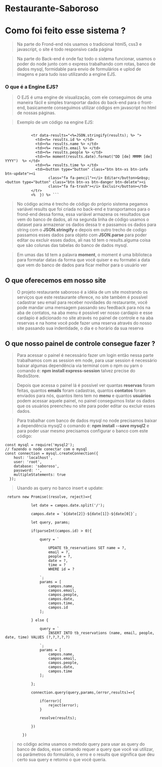 # Restaurante-Saboroso

# Como foi feito esse sistema ?

>  Na parte do Frond-end nós usamos o tradicional html5, css3 e javascript, o site é todo responsivo cada página
 
> Na parte do Back-end é onde faz todo o sistema funcionar, usamos o poder do node junto com o express trabalhando com rotas, banco de dados mysql, formidable para envio de formulários e uplod de imagens e para tudo isso utilizando a engine EJS.

 ### O que é a Engine EJS?

> O EJS é uma engine de visualização, com ele conseguimos de uma maneira fácil e simples transportar dados do back-end para o front-end, basicamente conseguimos utilizar códigos em javascript no html de nossas páginas.

> Exemplo de um código na engine EJS: 

>> ```          <% reservas.forEach(results => { %> 
                <tr data-results="<%=JSON.stringify(results); %> ">
                  <td><%= results.id %> </td>
                  <td><%= results.name %> </td>
                  <td><%= results.email %> </td>
                  <td><%= results.people %> </td>
                  <td><%= moment(results.date).format("DD [de] MMMM [de] YYYY")  %> </td>
                  <td><%= results.time %> </td>
                  <td><button type="button" class="btn btn-xs btn-info btn-update"><i
                        class="fa fa-pencil"></i> Editar</button>&nbsp;<button type="button" class="btn btn-xs btn-danger btn-delete"><i
                        class="fa fa-trash"></i> Excluir</button></td>
                </tr>
                <%  }) %> ```
                

> No código acima é trecho de código do próprio sistema pegamos variável results que foi criada no back-end e transportamos para o frond-end dessa forma, essa variável armazena os resultados que vem do banco de dados, ali na segunda linha de código usamos o dataset para armazenar os dados dessa tr e passamos os dados para string com o __JSON.stringify__ e depois em outro trecho de codigo passamos esses dados para objeto com __JSON.parse__ para poder editar ou excluir esses dados, ali nas td tem o results.alguma coisa que são colunas das tabelas do banco de dados mysql.

> Em umas das td tem a palavra __moment__, o moment é uma biblioteca para formatar datas da forma que você quiser e eu formatei a data que vem do banco de dados para ficar melhor para o usuário ver
## O que oferecemos em nosso site
> O projeto restaurante saboroso é a idéia de um site mostrando os serviços que este restaurante oferece, no site também é possível cadastrar seu email para receber novidades do restaurante, você pode mandar uma mensagem passando seu feedback para nós na aba de contatos, na aba menu é possível ver nosso cardapio e esse cardapio é adicionado no site através no painel de controle e na aba reservas e na home você pode fazer uma reserva através do nosso site passando sua indentidade, o dia e o horário da sua reserva

## O que nosso painel de controle consegue fazer ?

> Para acessar o painel é necessário fazer um login então nessa parte trabalhamos com as session em node, para usar session é necessário baixar algumas dependência via terminal com o npm ou yarn o comando é: __npm install express-session__ talvez precise do RedisStore.

> Depois que acessa o painel lá é possível ver quantas __reservas__ foram feitas, quantos __emails__ foram cadastras, quantos __contatos__ foram enviados para nós, quantos itens tem no __menu__ e quantos __usuários__ podem acessar aquele painel, no painel conseguimos listar os dados que os usuários preencheu no site para poder editar ou excluir esses dados.

> Para trabalhar com banco de dados mysql no node precisamos baixar a dependência mysql2 o comando é: __npm install --save mysql2__ e para poder usar mesmo precisamos configurar o banco com este código:

>> 
~~~~ 
const mysql = require('mysql2');
// fazendo o node conectar com o mysql
const connection = mysql.createConnection({
    host: 'localhost',
    user: 'root',
    database: 'saboroso',
    password: '',
    multipleStatements: true
  });
  ~~~~
  
  > Usando as query no banco insert e update:

~~~~
 return new Promise((resolve, reject)=>{

            let date = campos.date.split('/');

            campos.date = `${date[2]}-${date[1]}-${date[0]}`;

            let query, params;

            if(parseInt(campos.id) > 0){

                query = `
                
                    UPDATE tb_reservations SET name = ?,
                    email = ?,
                    people = ?,
                    date = ?,
                    time = ?
                    WHERE id = ?
                
                `;
                params = [
                    campos.name,
                    campos.email,
                    campos.people,
                    campos.date,
                    campos.time,
                    campos.id
                ];

            } else {

                query = `
                    INSERT INTO tb_reservations (name, email, people, date, time) VALUES (?,?,?,?,?)
                
                `;
                params = [
                    campos.name,
                    campos.email,
                    campos.people,
                    campos.date,
                    campos.time
                ];

            };

            connection.query(query,params,(error,results)=>{

                if(error){
                    reject(error);
                }

                resolve(results);
                
            })

        })
~~~~

> no código acima usamos o metodo query para usar as query do banco de dados, esse comando requer a query que você vai utilizar, os parâmetros do formulário, o erro e o results que significa que deu certo sua query e retorno o que você queria.









